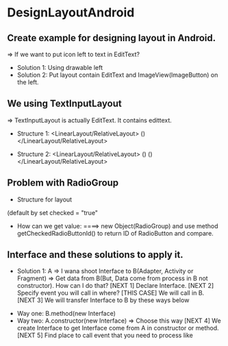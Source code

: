 # DesignLayoutAndroid
## Create example for designing layout in Android.
=> If we want to put icon left to text in EditText?
+ Solution 1: Using drawable left
+ Solution 2: Put layout contain EditText and ImageView(ImageButton) on the left.

## We using TextInputLayout
=> TextInputLayout is actually EditText. It contains edittext.
+ Structure 1:
<LinearLayout/RelativeLayout>
  <EditText>
  <ImageView>(<ImageButton>)
</LinearLayout/RelativeLayout>

+ Structure 2:
<LinearLayout/RelativeLayout>
  <TextInputLayout>
    <EditText>(<AutoTextView>)
  </TextInputLayout>
  <ImageView>(<ImageButton>)
</LinearLayout/RelativeLayout>

## Problem with RadioGroup
+ Structure for layout
<RadioGroup>
  <RadioButton></RadioButton> (default by set checked = "true"
  <RadioButton></RadioButton> 
</RadioGroup>

+ How can we get value: 
====> new Object(RadioGroup) and use method getCheckedRadioButtonId() to return ID of RadioButton and compare.

## Interface and these solutions to apply it.
+ Solution 1: 
A => I wana shoot Interface to B(Adapter, Activity or Fragment) 
=> Get data from B(But, Data come from process in B not constructor). How can I do that?
[NEXT 1] Declare Interface.
[NEXT 2] Specify event you will call in where?
[THIS CASE] We will call in B.
[NEXT 3] We will transfer Interface to B by these ways below
- Way one: B.method(new Interface) 
- Way two: A.constructor(new Interface) => Choose this way
[NEXT 4] We create Interface to get Interface come from A in constructor or method.
[NEXT 5] Find place to call event that you need to process like
